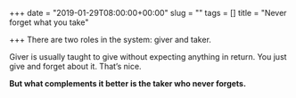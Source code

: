 +++
date = "2019-01-29T08:00:00+00:00"
slug = ""
tags = []
title = "Never forget what you take"

+++
There are two roles in the system: giver and taker.

Giver is usually taught to give without expecting anything in return. You just give and forget about it. That’s nice.

**But what complements it better is the taker who never forgets.**